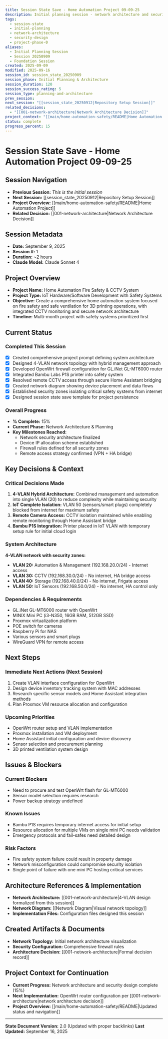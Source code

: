 ```yaml
---
title: Session State Save - Home Automation Project 09-09-25
description: Initial planning session - network architecture and security design
tags:
  - session-state
  - initial-planning
  - network-architecture
  - security-design
  - project-phase-0
aliases:
  - Initial Planning Session
  - Session 20250909
  - Foundation Session
created: 2025-09-09
modified: 2025-09-16
session_id: session_state_20250909
session_phase: Initial Planning & Architecture
session_duration: 120
session_success_rating: 5
session_type: planning-and-architecture
prev_session:
next_session: "[[session_state_20250912|Repository Setup Session]]"
related_decisions:
  - "[[001-network-architecture|Network Architecture Decision]]"
project_context: "[[main/home-automation-safety/README|Home Automation Project]]"
status: complete
progress_percent: 15
---
```


# Session State Save - Home Automation Project 09-09-25

## Session Navigation
- **Previous Session:** _This is the initial session_
- **Next Session:** [[session_state_20250912|Repository Setup Session]]
- **Project Overview:** [[main/home-automation-safety/README|Home Automation Project]]
- **Related Decision:** [[001-network-architecture|Network Architecture Decision]]

## Session Metadata
- **Date:** September 9, 2025
- **Session #:** 1
- **Duration:** ~2 hours
- **Claude Model:** Claude Sonnet 4

## Project Overview
- **Project Name:** Home Automation Fire Safety & CCTV System
- **Project Type:** IoT Hardware/Software Development with Safety Systems
- **Objective:** Create a comprehensive home automation system focused on fire safety and safe ventilation for 3D printing operations, with integrated CCTV monitoring and secure network architecture
- **Timeline:** Multi-month project with safety systems prioritized first

## Current Status

### Completed This Session
- [x] Created comprehensive project prompt defining system architecture
- [x] Designed 4-VLAN network topology with hybrid management approach
- [x] Developed OpenWrt firewall configuration for GL.iNet GL-MT6000 router
- [x] Integrated Bambu Labs P1S printer into safety system
- [x] Resolved remote CCTV access through secure Home Assistant bridging
- [x] Created network diagram showing device placement and data flows
- [x] Established security zones isolating critical safety systems from internet
- [x] Designed session state save template for project persistence

### Overall Progress
- **% Complete:** 15%
- **Current Phase:** Network Architecture & Planning
- **Key Milestones Reached:**
  - Network security architecture finalized
  - Device IP allocation scheme established
  - Firewall rules defined for all security zones
  - Remote access strategy confirmed (VPN + HA bridge)

## Key Decisions & Context

### Critical Decisions Made
1. **4-VLAN Hybrid Architecture:** Combined management and automation into single VLAN (20) to reduce complexity while maintaining security
2. **IoT Complete Isolation:** VLAN 50 (sensors/smart plugs) completely blocked from internet for maximum safety
3. **Remote Camera Access:** CCTV isolation maintained while enabling remote monitoring through Home Assistant bridge
4. **Bambu P1S Integration:** Printer placed in IoT VLAN with temporary setup rule for initial cloud login

### System Architecture
**4-VLAN network with security zones:**
- **VLAN 20:** Automation & Management (192.168.20.0/24) - Internet access
- **VLAN 30:** CCTV (192.168.30.0/24) - No internet, HA bridge access
- **VLAN 40:** Storage (192.168.40.0/24) - No internet, Frigate access
- **VLAN 50:** IoT Sensors (192.168.50.0/24) - No internet, HA control only

### Dependencies & Requirements
- GL.iNet GL-MT6000 router with OpenWrt
- MINIX Mini PC (i3-N350, 16GB RAM, 512GB SSD)
- Proxmox virtualization platform
- POE switch for cameras
- Raspberry Pi for NAS
- Various sensors and smart plugs
- WireGuard VPN for remote access

## Next Steps

### Immediate Next Actions (Next Session)
1. Create VLAN interface configuration for OpenWrt
2. Design device inventory tracking system with MAC addresses
3. Research specific sensor models and Home Assistant integration methods
4. Plan Proxmox VM resource allocation and configuration

### Upcoming Priorities
- OpenWrt router setup and VLAN implementation
- Proxmox installation and VM deployment
- Home Assistant initial configuration and device discovery
- Sensor selection and procurement planning
- 3D printed ventilation system design

## Issues & Blockers

### Current Blockers
- Need to procure and test OpenWrt flash for GL-MT6000
- Sensor model selection requires research
- Power backup strategy undefined

### Known Issues
- Bambu P1S requires temporary internet access for initial setup
- Resource allocation for multiple VMs on single mini PC needs validation
- Emergency protocols and fail-safes need detailed design

### Risk Factors
- Fire safety system failure could result in property damage
- Network misconfiguration could compromise security isolation
- Single point of failure with one mini PC hosting critical services

## Architecture References & Implementation
- **Network Architecture:** [[001-network-architecture|4-VLAN design formalized from this session]]
- **Network Diagram:** [[Network Diagram|Visual network topology]]
- **Implementation Files:** Configuration files designed this session

## Created Artifacts & Documents
- **Network Topology:** Initial network architecture visualization  
- **Security Configuration:** Comprehensive firewall rules
- **Architecture Decision:** [[001-network-architecture|Formal decision record]]

## Project Context for Continuation
- **Current Progress:** Network architecture and security design complete (15%)
- **Next Implementation:** OpenWrt router configuration per [[001-network-architecture|network architecture decision]]
- **Project Overview:** [[main/home-automation-safety/README|Updated status and navigation]]

---
**State Document Version:** 2.0 (Updated with proper backlinks)
**Last Updated:** September 16, 2025